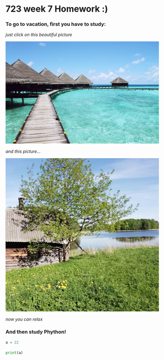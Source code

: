 # 723 week 7 Homework :)

### To go to vacation, first you have to study:
*just click on this beautiful picture*

<a href="https://drive.google.com/file/d/1KRwxeJ94nPdW7zxnthvn4eG3ZNXqPgOs/view?usp=sharing
" target="_blank"><img src="https://github.com/AnnaAndzane/723w7-1/blob/master/vacation.jpg" 
alt="IMAGE ALT TEXT HERE"/></a>

*and this picture...*

[![IMAGE ALT TEXT HERE](https://github.com/AnnaAndzane/723w7-1/blob/master/32324223_2113116038716466_2066146343327367168_n.jpg)](https://drive.google.com/file/d/15Y7nB7wO5O6mQ5BoG3stq69DYSpXQMlI/view?usp=sharing)

*now you can relax*

### And then study Phython!

```python
a = 22

print(a)
```

